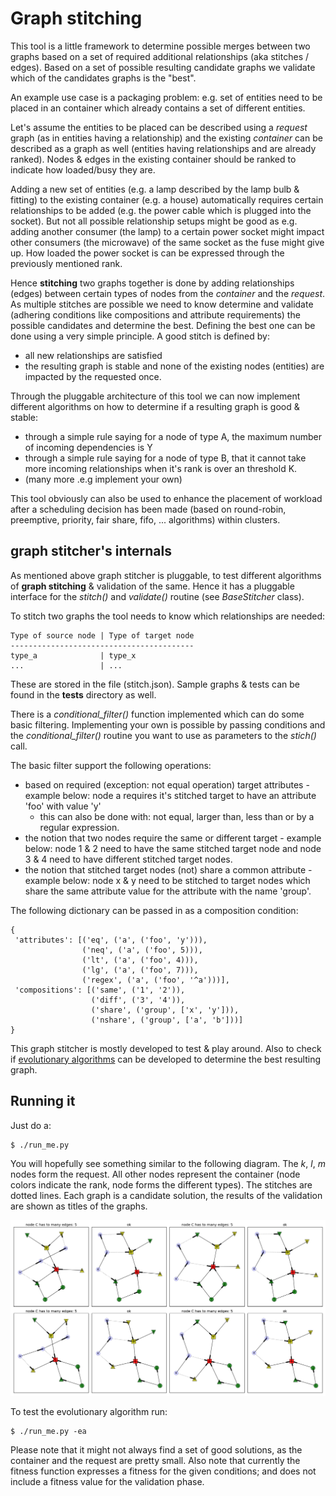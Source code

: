 # Graph stitching

This tool is a little framework to determine possible merges between two graphs
based on a set of required additional relationships (aka stitches / edges).
Based on a set of possible resulting candidate graphs we validate which of the
candidates graphs is the "best".

An example use case is a packaging problem: e.g. set of entities need to be
placed in an container which already contains a set of different entities.

Let's assume the entities to be placed can be described using a *request* graph
(as in entities having a relationship) and the existing *container* can be
described as a graph as well (entities having relationships and are already
ranked). Nodes & edges in the existing container should be ranked to indicate
how loaded/busy they are.

Adding a new set of entities (e.g. a lamp described by the lamp bulb & fitting)
to the existing container (e.g. a house) automatically requires certain
relationships to be added (e.g. the power cable which is plugged into the
socket). But not all possible relationship setups might be good as e.g. adding
another consumer (the lamp) to a certain power socket might impact other
consumers (the microwave) of the same socket as the fuse might give up. How
loaded the power socket is can be expressed through the previously mentioned
rank.

Hence **stitching** two graphs together is done by adding relationships (edges)
between certain types of nodes from the *container* and the *request*. As
multiple stitches are possible we need to know determine and validate (adhering
conditions like compositions and attribute requirements) the possible
candidates and determine the best. Defining the best one can be done using a
very simple principle. A good stitch is defined by:

* all new relationships are satisfied
* the resulting graph is stable and none of the existing nodes (entities) are
impacted by the requested once.

Through the pluggable architecture of this tool we can now implement
different algorithms on how to determine if a resulting graph is good
& stable:

* through a simple rule saying for a node of type A, the maximum number of
  incoming dependencies is Y
* through a simple rule saying for a node of type B, that it cannot take more
  incoming relationships when it's rank is over an threshold K.
* (many more .e.g implement your own)

This tool obviously can also be used to enhance the placement of workload after
a scheduling decision has been made (based on round-robin, preemptive,
priority, fair share, fifo, ... algorithms) within clusters.

## graph stitcher's internals

As mentioned above graph stitcher is pluggable, to test different algorithms of
**graph stitching** & validation of the same. Hence it has a pluggable
interface for the *stitch()* and *validate()* routine (see *BaseStitcher*
class).

To stitch two graphs the tool needs to know which relationships are needed:

    Type of source node | Type of target node
    -----------------------------------------
    type_a              | type_x
    ...                 | ...

These are stored in the file (stitch.json). Sample graphs & tests can be found
in the **tests** directory as well.

There is a *conditional_filter()* function implemented which can do some basic
filtering. Implementing your own is possible by passing conditions and the
*conditional_filter()* routine you want to use as parameters to the *stich()*
call.

The basic filter support the following operations:

  * based on required (exception: not equal operation) target attributes -
    example below: node a requires it's stitched target to have an attribute
    'foo' with value 'y'
    * this can also be done with: not equal, larger than, less than or by a
      regular expression.
  * the notion that two nodes require the same or different target - example
    below: node 1 & 2 need to have the same stitched target node and node 3 & 4
    need to have different stitched target nodes.
  * the notion that stitched target nodes (not) share a common attribute - 
    example below: node x & y need to be stitched to target nodes which share 
    the same attribute value for the attribute with the name 'group'.

The following dictionary can be passed in as a composition condition:

    {
     'attributes': [('eq', ('a', ('foo', 'y'))),
                    ('neq', ('a', ('foo', 5))),
                    ('lt', ('a', ('foo', 4))),
                    ('lg', ('a', ('foo', 7))),
                    ('regex', ('a', ('foo', '^a')))],
     'compositions': [('same', ('1', '2')),
                      ('diff', ('3', '4')),
                      ('share', ('group', ['x', 'y'])),
                      ('nshare', ('group', ['a', 'b']))]
    }

This graph stitcher is mostly developed to test & play around. Also to check if
[evolutionary algorithms](https://en.wikipedia.org/wiki/Evolutionary_algorithm)
can be developed to determine the best resulting graph.

## Running it

Just do a:

    $ ./run_me.py

You will hopefully see something similar to the following diagram. The *k*,
*l*, *m* nodes form the request. All other nodes represent the container (node
colors indicate the rank, node forms the different types). The stitches are
dotted lines. Each graph is a candidate solution, the results of the
validation are shown as titles of the graphs.

![output](./figure_1.png?raw=true "Output")

To test the evolutionary algorithm run:

    $ ./run_me.py -ea
    
Please note that it might not always find a set of good solutions, as the 
container and the request are pretty small. Also note that currently the 
fitness function expresses a fitness for the given conditions; and does not 
include a fitness value for the validation phase.
